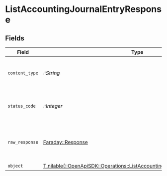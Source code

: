 # ListAccountingJournalEntryResponse


## Fields

| Field                                                                                                                                            | Type                                                                                                                                             | Required                                                                                                                                         | Description                                                                                                                                      |
| ------------------------------------------------------------------------------------------------------------------------------------------------ | ------------------------------------------------------------------------------------------------------------------------------------------------ | ------------------------------------------------------------------------------------------------------------------------------------------------ | ------------------------------------------------------------------------------------------------------------------------------------------------ |
| `content_type`                                                                                                                                   | *::String*                                                                                                                                       | :heavy_check_mark:                                                                                                                               | HTTP response content type for this operation                                                                                                    |
| `status_code`                                                                                                                                    | *::Integer*                                                                                                                                      | :heavy_check_mark:                                                                                                                               | HTTP response status code for this operation                                                                                                     |
| `raw_response`                                                                                                                                   | [Faraday::Response](https://www.rubydoc.info/gems/faraday/Faraday/Response)                                                                      | :heavy_check_mark:                                                                                                                               | Raw HTTP response; suitable for custom response parsing                                                                                          |
| `object`                                                                                                                                         | [T.nilable(::OpenApiSDK::Operations::ListAccountingJournalEntryResponseBody)](../../models/operations/listaccountingjournalentryresponsebody.md) | :heavy_minus_sign:                                                                                                                               | N/A                                                                                                                                              |